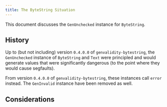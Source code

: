 ```yaml
---
title: The ByteString Situation
---
```


This document discusses the `GenUnchecked` instance for `ByteString`.


## History

Up to (but not including) version `0.4.0.0` of `genvalidity-bytestring`, the
`GenUnchecked` instance of `ByteString` and `Text` were principled and would generate
values that were significantly dangerous (to the point where they would cause segfaults).

From version `0.4.0.0` of `genvalidity-bytestring`, these instances call `error` instead.
The `GenInvalid` instance have been removed as well.

## Considerations
